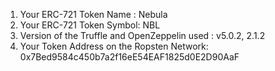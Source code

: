 1) Your ERC-721 Token Name : Nebula
2) Your ERC-721 Token Symbol: NBL
3) Version of the Truffle and OpenZeppelin used : v5.0.2, 2.1.2
4) Your Token Address on the Ropsten Network: 0x7Bed9584c450b7a2f16eE54EAF1825d0E2D90AaF